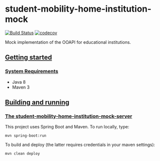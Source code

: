 # student-mobility-home-institution-mock
[![Build Status](https://github.com/SURFnet/student-mobility-home-institution-mock/actions/workflows/maven.yml/badge.svg)](https://github.com/SURFnet/student-mobility-home-institution-mock/actions/workflows/maven.yml/badge.svg)
[![codecov](https://codecov.io/gh/SURFnet/student-mobility-home-institution-mock/branch/main/graph/badge.svg)](https://codecov.io/gh/SURFnet/student-mobility-home-institution-mock)

Mock implementation of the OOAPI for educational institutions. 

## [Getting started](#getting-started)

### [System Requirements](#system-requirements)

- Java 8
- Maven 3

## [Building and running](#building-and-running)

### [The student-mobility-home-institution-mock-server](#student-mobility-home-institution-mock-server)

This project uses Spring Boot and Maven. To run locally, type:

```
mvn spring-boot:run
```

To build and deploy (the latter requires credentials in your maven settings):

`mvn clean deploy`
